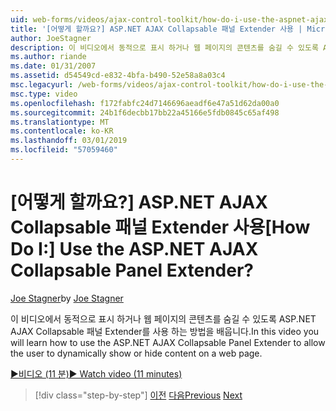 ```yaml
---
uid: web-forms/videos/ajax-control-toolkit/how-do-i-use-the-aspnet-ajax-collapsable-panel-extender
title: '[어떻게 할까요?] ASP.NET AJAX Collapsable 패널 Extender 사용 | Microsoft 문서'
author: JoeStagner
description: 이 비디오에서 동적으로 표시 하거나 웹 페이지의 콘텐츠를 숨길 수 있도록 ASP.NET AJAX Collapsable 패널 Extender를 사용 하는 방법을 배웁니다.
ms.author: riande
ms.date: 01/31/2007
ms.assetid: d54549cd-e832-4bfa-b490-52e58a8a03c4
msc.legacyurl: /web-forms/videos/ajax-control-toolkit/how-do-i-use-the-aspnet-ajax-collapsable-panel-extender
msc.type: video
ms.openlocfilehash: f172fabfc24d7146696aeadf6e47a51d62da00a0
ms.sourcegitcommit: 24b1f6decbb17bb22a45166e5fdb0845c65af498
ms.translationtype: MT
ms.contentlocale: ko-KR
ms.lasthandoff: 03/01/2019
ms.locfileid: "57059460"
---
```

<a name="how-do-i-use-the-aspnet-ajax-collapsable-panel-extender"></a><span data-ttu-id="fdf5c-104">[어떻게 할까요?] ASP.NET AJAX Collapsable 패널 Extender 사용</span><span class="sxs-lookup"><span data-stu-id="fdf5c-104">[How Do I:] Use the ASP.NET AJAX Collapsable Panel Extender?</span></span>
====================
<span data-ttu-id="fdf5c-105">[Joe Stagner](https://github.com/JoeStagner)</span><span class="sxs-lookup"><span data-stu-id="fdf5c-105">by [Joe Stagner](https://github.com/JoeStagner)</span></span>

<span data-ttu-id="fdf5c-106">이 비디오에서 동적으로 표시 하거나 웹 페이지의 콘텐츠를 숨길 수 있도록 ASP.NET AJAX Collapsable 패널 Extender를 사용 하는 방법을 배웁니다.</span><span class="sxs-lookup"><span data-stu-id="fdf5c-106">In this video you will learn how to use the ASP.NET AJAX Collapsable Panel Extender to allow the user to dynamically show or hide content on a web page.</span></span>

[<span data-ttu-id="fdf5c-107">&#9654;비디오 (11 분)</span><span class="sxs-lookup"><span data-stu-id="fdf5c-107">&#9654; Watch video (11 minutes)</span></span>](https://channel9.msdn.com/Blogs/ASP-NET-Site-Videos/how-do-i-use-the-aspnet-ajax-collapsable-panel-extender)

> [!div class="step-by-step"]
> <span data-ttu-id="fdf5c-108">[이전](how-do-i-use-the-aspnet-ajax-accordion-control.md)
> [다음](how-do-i-use-the-aspnet-ajax-draggable-panel-extender.md)</span><span class="sxs-lookup"><span data-stu-id="fdf5c-108">[Previous](how-do-i-use-the-aspnet-ajax-accordion-control.md)
[Next](how-do-i-use-the-aspnet-ajax-draggable-panel-extender.md)</span></span>
